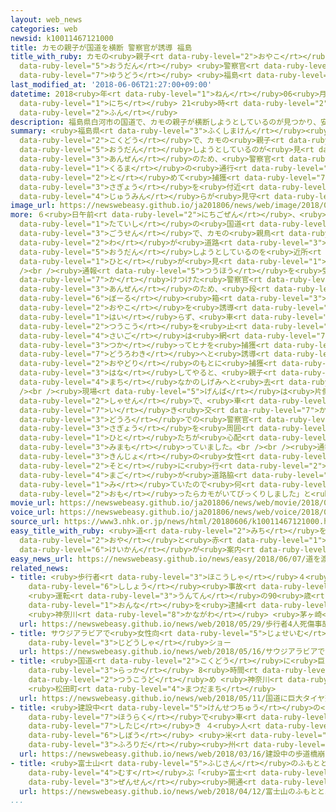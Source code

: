```yaml
---
layout: web_news
categories: web
newsid: k10011467121000
title: カモの親子が国道を横断 警察官が誘導 福島
title_with_ruby: カモの<ruby>親子<rt data-ruby-level="2">おやこ</rt></ruby>が<ruby>国道<rt data-ruby-level="2">こくどう</rt></ruby>を<ruby>横断<rt
  data-ruby-level="5">おうだん</rt></ruby> <ruby>警察官<rt data-ruby-level="6">けいさつかん</rt></ruby>が<ruby>誘導<rt
  data-ruby-level="7">ゆうどう</rt></ruby> <ruby>福島<rt data-ruby-level="3">ふくしま</rt></ruby>
last_modified_at: '2018-06-06T21:27:00+09:00'
datetime: 2018<ruby>年<rt data-ruby-level="1">ねん</rt></ruby>06<ruby>月<rt data-ruby-level="1">がつ</rt></ruby>06<ruby>日<rt
  data-ruby-level="1">にち</rt></ruby> 21<ruby>時<rt data-ruby-level="2">じ</rt></ruby>27<ruby>分<rt
  data-ruby-level="2">ふん</rt></ruby>
description: 福島県白河市の国道で、カモの親子が横断しようとしているのが見つかり、安全のため、警察官が車の通行を止めて捕獲しようとする作業を付近の住民らが見守りました。
summary: <ruby>福島県<rt data-ruby-level="3">ふくしまけん</rt></ruby><ruby>白河市<rt data-ruby-level="5">しらかわし</rt></ruby>の<ruby>国道<rt
  data-ruby-level="2">こくどう</rt></ruby>で、カモの<ruby>親子<rt data-ruby-level="2">おやこ</rt></ruby>が<ruby>横断<rt
  data-ruby-level="5">おうだん</rt></ruby>しようとしているのが<ruby>見<rt data-ruby-level="1">み</rt></ruby>つかり、<ruby>安全<rt
  data-ruby-level="3">あんぜん</rt></ruby>のため、<ruby>警察官<rt data-ruby-level="6">けいさつかん</rt></ruby>が<ruby>車<rt
  data-ruby-level="1">くるま</rt></ruby>の<ruby>通行<rt data-ruby-level="2">つうこう</rt></ruby>を<ruby>止<rt
  data-ruby-level="2">と</rt></ruby>めて<ruby>捕獲<rt data-ruby-level="7">ほかく</rt></ruby>しようとする<ruby>作業<rt
  data-ruby-level="3">さぎょう</rt></ruby>を<ruby>付近<rt data-ruby-level="4">ふきん</rt></ruby>の<ruby>住民<rt
  data-ruby-level="4">じゅうみん</rt></ruby>らが<ruby>見守<rt data-ruby-level="3">みまも</rt></ruby>りました。
image_url: https://newswebeasy.github.io/ja201806/news/web/image/2018/06/06/K10011467121_1806062121_1806062127_01_03.jpg
more: ６<ruby>日午前<rt data-ruby-level="2">にちごぜん</rt></ruby>、<ruby>白河市<rt data-ruby-level="5">しらかわし</rt></ruby><ruby>立石<rt
  data-ruby-level="1">たていし</rt></ruby>の<ruby>国道<rt data-ruby-level="2">こくどう</rt></ruby>２８９<ruby>号線<rt
  data-ruby-level="3">ごうせん</rt></ruby>で、カモの<ruby>親鳥<rt data-ruby-level="2">おやどり</rt></ruby>とヒナ８<ruby>羽<rt
  data-ruby-level="2">わ</rt></ruby>が<ruby>道路<rt data-ruby-level="3">どうろ</rt></ruby>を<ruby>横断<rt
  data-ruby-level="5">おうだん</rt></ruby>しようとしているのを<ruby>近所<rt data-ruby-level="3">きんじょ</rt></ruby>の<ruby>人<rt
  data-ruby-level="1">ひと</rt></ruby>が<ruby>見<rt data-ruby-level="1">み</rt></ruby>つけました。<br
  /><br /><ruby>通報<rt data-ruby-level="5">つうほう</rt></ruby>を<ruby>受<rt data-ruby-level="3">う</rt></ruby>けて<ruby>駆<rt
  data-ruby-level="7">か</rt></ruby>けつけた<ruby>警察官<rt data-ruby-level="6">けいさつかん</rt></ruby>が<ruby>安全<rt
  data-ruby-level="3">あんぜん</rt></ruby>のため、<ruby>段<rt data-ruby-level="6">だん</rt></ruby><ruby>ボール<rt
  data-ruby-level="6">ぼーる</rt></ruby><ruby>箱<rt data-ruby-level="3">ばこ</rt></ruby>へ<ruby>親子<rt
  data-ruby-level="2">おやこ</rt></ruby>を<ruby>誘導<rt data-ruby-level="7">ゆうどう</rt></ruby>しようとしますが<ruby>入<rt
  data-ruby-level="1">はい</rt></ruby>らず、<ruby>車<rt data-ruby-level="1">くるま</rt></ruby>の<ruby>通行<rt
  data-ruby-level="2">つうこう</rt></ruby>を<ruby>止<rt data-ruby-level="2">と</rt></ruby>め、<ruby>最後<rt
  data-ruby-level="4">さいご</rt></ruby>は<ruby>網<rt data-ruby-level="7">あみ</rt></ruby>を<ruby>使<rt
  data-ruby-level="3">つか</rt></ruby>ってヒナを<ruby>捕獲<rt data-ruby-level="7">ほかく</rt></ruby>していきました。そして、<ruby>道路脇<rt
  data-ruby-level="7">どうろわき</rt></ruby>へと<ruby>誘導<rt data-ruby-level="7">ゆうどう</rt></ruby>した<ruby>親鳥<rt
  data-ruby-level="2">おやどり</rt></ruby>のもとに<ruby>捕獲<rt data-ruby-level="7">ほかく</rt></ruby>したヒナを<ruby>放<rt
  data-ruby-level="3">はな</rt></ruby>してやると、<ruby>親子<rt data-ruby-level="2">おやこ</rt></ruby>は<ruby>街<rt
  data-ruby-level="4">まち</rt></ruby>なかのしげみへと<ruby>去<rt data-ruby-level="3">さ</rt></ruby>っていきました。<br
  /><br /><ruby>現場<rt data-ruby-level="5">げんば</rt></ruby>は<ruby>片側<rt data-ruby-level="6">かたがわ</rt></ruby>２<ruby>車線<rt
  data-ruby-level="2">しゃせん</rt></ruby>で、<ruby>車<rt data-ruby-level="1">くるま</rt></ruby>の<ruby>行<rt
  data-ruby-level="7">い</rt></ruby>き<ruby>交<rt data-ruby-level="7">か</rt></ruby>う<ruby>道路<rt
  data-ruby-level="3">どうろ</rt></ruby>での<ruby>警察官<rt data-ruby-level="6">けいさつかん</rt></ruby>の<ruby>作業<rt
  data-ruby-level="3">さぎょう</rt></ruby>を<ruby>周囲<rt data-ruby-level="4">しゅうい</rt></ruby>の<ruby>人<rt
  data-ruby-level="1">ひと</rt></ruby>たちが<ruby>心配<rt data-ruby-level="3">しんぱい</rt></ruby>そうに<ruby>見守<rt
  data-ruby-level="3">みまも</rt></ruby>っていました。<br /><br /><ruby>通報<rt data-ruby-level="5">つうほう</rt></ruby>した<ruby>近所<rt
  data-ruby-level="3">きんじょ</rt></ruby>の<ruby>女性<rt data-ruby-level="5">じょせい</rt></ruby>は「<ruby>外<rt
  data-ruby-level="2">そと</rt></ruby>に<ruby>行<rt data-ruby-level="2">い</rt></ruby>ったら、<ruby>孫<rt
  data-ruby-level="4">まご</rt></ruby>が<ruby>道路脇<rt data-ruby-level="7">どうろわき</rt></ruby>でしゃがんで<ruby>見<rt
  data-ruby-level="1">み</rt></ruby>ていたので<ruby>何<rt data-ruby-level="2">なに</rt></ruby>かなと<ruby>思<rt
  data-ruby-level="2">おも</rt></ruby>ったらカモがいてびっくりしました」と<ruby>話<rt data-ruby-level="2">はな</rt></ruby>していました。
movie_url: https://newswebeasy.github.io/ja201806/news/web/movie/2018/06/06/k10011467121_201806062121_201806062121.mp4
voice_url: https://newswebeasy.github.io/ja201806/news/web/voice/2018/06/06/k10011467121_201806062121_201806062121.mp3
source_url: https://www3.nhk.or.jp/news/html/20180606/k10011467121000.html
easy_title_with_ruby: <ruby>道<rt data-ruby-level="2">みち</rt></ruby>を<ruby>渡<rt data-ruby-level="7">わた</rt></ruby>ろうとしたカモの<ruby>親<rt
  data-ruby-level="2">おや</rt></ruby>と<ruby>赤<rt data-ruby-level="1">あか</rt></ruby>ちゃんを<ruby>警官<rt
  data-ruby-level="6">けいかん</rt></ruby>が<ruby>案内<rt data-ruby-level="4">あんない</rt></ruby>する
easy_news_url: https://newswebeasy.github.io/news/easy/2018/06/07/道を渡ろうとしたカモの親と赤ちゃんを警官が案内する
related_news:
- title: <ruby>歩行者<rt data-ruby-level="3">ほこうしゃ</rt></ruby>４<ruby>人<rt data-ruby-level="1">にん</rt></ruby><ruby>死傷<rt
    data-ruby-level="6">ししょう</rt></ruby><ruby>事故<rt data-ruby-level="5">じこ</rt></ruby>
    <ruby>運転<rt data-ruby-level="3">うんてん</rt></ruby>の90<ruby>歳<rt data-ruby-level="7">さい</rt></ruby><ruby>女<rt
    data-ruby-level="1">おんな</rt></ruby>を<ruby>逮捕<rt data-ruby-level="7">たいほ</rt></ruby>
    <ruby>神奈川<rt data-ruby-level="8">かながわ</rt></ruby> <ruby>茅ヶ崎<rt data-ruby-level="8">ちがさき</rt></ruby>
  url: https://newswebeasy.github.io/news/web/2018/05/29/歩行者4人死傷事故-運転の90歳女を逮捕-神奈川-茅ヶ崎
- title: サウジアラビアで<ruby>女性向<rt data-ruby-level="5">じょせいむ</rt></ruby>けの<ruby>自動車<rt
    data-ruby-level="3">じどうしゃ</rt></ruby>ショー
  url: https://newswebeasy.github.io/news/web/2018/05/16/サウジアラビアで女性向けの自動車ショー
- title: <ruby>国道<rt data-ruby-level="2">こくどう</rt></ruby>に<ruby>巨大<rt data-ruby-level="7">きょだい</rt></ruby>タイヤ<ruby>落下<rt
    data-ruby-level="3">らっか</rt></ruby> 8<ruby>時間<rt data-ruby-level="2">じかん</rt></ruby><ruby>通行止<rt
    data-ruby-level="2">つうこうど</rt></ruby>め <ruby>神奈川<rt data-ruby-level="8">かながわ</rt></ruby>
    <ruby>松田町<rt data-ruby-level="4">まつだまち</rt></ruby>
  url: https://newswebeasy.github.io/news/web/2018/05/11/国道に巨大タイヤ落下-8時間通行止め-神奈川-松田町
- title: <ruby>建設中<rt data-ruby-level="5">けんせつちゅう</rt></ruby>の<ruby>歩道橋<rt data-ruby-level="3">ほどうきょう</rt></ruby><ruby>崩落<rt
    data-ruby-level="7">ほうらく</rt></ruby>で<ruby>車<rt data-ruby-level="1">くるま</rt></ruby>が<ruby>下敷<rt
    data-ruby-level="7">したじ</rt></ruby>き ４<ruby>人<rt data-ruby-level="1">にん</rt></ruby><ruby>死亡<rt
    data-ruby-level="6">しぼう</rt></ruby> <ruby>米<rt data-ruby-level="3">べい</rt></ruby><ruby>フロリダ<rt
    data-ruby-level="3">ふろりだ</rt></ruby><ruby>州<rt data-ruby-level="3">しゅう</rt></ruby>
  url: https://newswebeasy.github.io/news/web/2018/03/16/建設中の歩道橋崩落で車が下敷き-4人死亡-米フロリダ州
- title: <ruby>富士山<rt data-ruby-level="5">ふじさん</rt></ruby>のふもとと５<ruby>合目<rt data-ruby-level="2">ごうめ</rt></ruby><ruby>結<rt
    data-ruby-level="4">むす</rt></ruby>ぶ「<ruby>富士<rt data-ruby-level="5">ふじ</rt></ruby>スバルライン」<ruby>全線<rt
    data-ruby-level="3">ぜんせん</rt></ruby><ruby>開通<rt data-ruby-level="3">かいつう</rt></ruby>
  url: https://newswebeasy.github.io/news/web/2018/04/12/富士山のふもとと5合目結ぶ富士スバルライン全線開通
...
```

